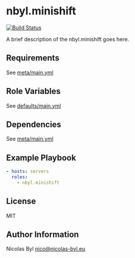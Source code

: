 nbyl.minishift
=========
[![Build Status](https://travis-ci.org/nbyl/ansible-minishift.svg?branch=master)](https://travis-ci.org/nbyl/ansible-minishift)

A brief description of the nbyl.minishift goes here.

Requirements
------------

See [meta/main.yml](meta/main.yml)

Role Variables
--------------

See [defaults/main.yml](defaults/main.yml)

Dependencies
------------

See [meta/main.yml](meta/main.yml)

Example Playbook
----------------

```yml
- hosts: servers
  roles:
    - nbyl.minishift
```

License
-------

MIT

Author Information
------------------

Nicolas Byl <nico@nicolas-byl.eu>
